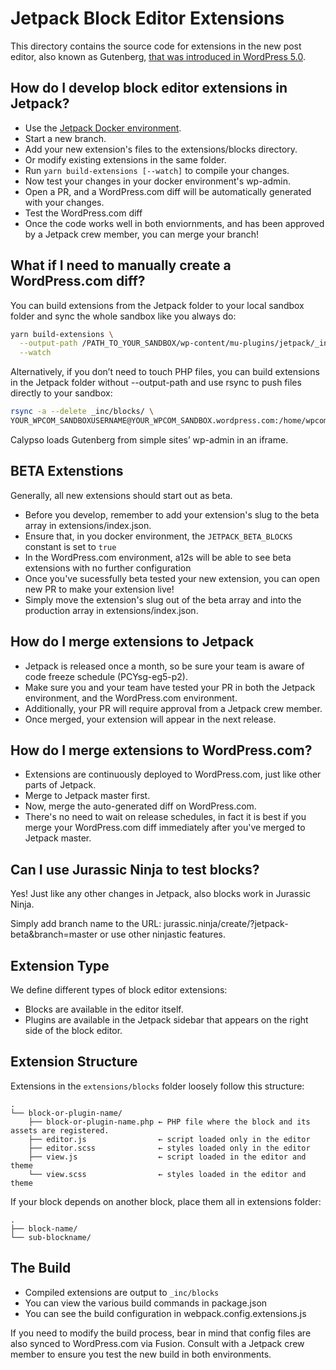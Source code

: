 # Jetpack Block Editor Extensions

This directory contains the source code for extensions in the new post editor,
also known as Gutenberg, [that was introduced in WordPress 5.0](https://wordpress.org/news/2018/12/bebo/).

## How do I develop block editor extensions in Jetpack?

- Use the [Jetpack Docker environment](https://github.com/Automattic/jetpack/tree/master/docker#readme).
- Start a new branch.
- Add your new extension's files to the extensions/blocks directory.
- Or modify existing extensions in the same folder.
- Run `yarn build-extensions [--watch]` to compile your changes.
- Now test your changes in your docker environment's wp-admin.
- Open a PR, and a WordPress.com diff will be automatically generated with your changes.
- Test the WordPress.com diff
- Once the code works well in both enviornments, and has been approved by a Jetpack crew member, you can merge your branch!

## What if I need to manually create a WordPress.com diff?
You can build extensions from the Jetpack folder to your local sandbox folder and sync the whole sandbox like you always do:

```bash
yarn build-extensions \
  --output-path /PATH_TO_YOUR_SANDBOX/wp-content/mu-plugins/jetpack/_inc/blocks/ \
  --watch
```

Alternatively, if you don’t need to touch PHP files, you can build extensions in the Jetpack folder without --output-path and use rsync to push files directly to your sandbox:


```bash
rsync -a --delete _inc/blocks/ \
YOUR_WPCOM_SANDBOXUSERNAME@YOUR_WPCOM_SANDBOX.wordpress.com:/home/wpcom/public_html/wp-content/mu-plugins/jetpack/_inc/blocks/﻿
```

Calypso loads Gutenberg from simple sites’ wp-admin in an iframe.

## BETA Extenstions
Generally, all new extensions should start out as beta.

- Before you develop, remember to add your extension's slug to the beta array in extensions/index.json.
- Ensure that, in you docker environment, the `JETPACK_BETA_BLOCKS` constant is set to `true`
- In the WordPress.com environment, a12s will be able to see beta extensions with no further configuration
- Once you've sucessfully beta tested your new extension, you can open new PR to make your extension live!
- Simply move the extension's slug out of the beta array and into the production array in extensions/index.json.

## How do I merge extensions to Jetpack
- Jetpack is released once a month, so be sure your team is aware of code freeze schedule (PCYsg-eg5-p2).
- Make sure you and your team have tested your PR in both the Jetpack environment, and the WordPress.com environment.
- Additionally, your PR will require approval from a Jetpack crew member.
- Once merged, your extension will appear in the next release.

## How do I merge extensions to WordPress.com?
- Extensions are continuously deployed to WordPress.com, just like other parts of Jetpack.
- Merge to Jetpack master first.
- Now, merge the auto-generated diff on WordPress.com.
- There's no need to wait on release schedules, in fact it is best if you merge your WordPress.com diff immediately after you've merged to Jetpack master.

## Can I use Jurassic Ninja to test blocks?
Yes! Just like any other changes in Jetpack, also blocks work in Jurassic Ninja.

Simply add branch name to the URL: jurassic.ninja/create/?jetpack-beta&branch=master or use other ninjastic features.

## Extension Type

We define different types of block editor extensions:

- Blocks are available in the editor itself.
- Plugins are available in the Jetpack sidebar that appears on the right side of the block editor.

## Extension Structure

Extensions in the `extensions/blocks` folder loosely follow this structure:

```
.
└── block-or-plugin-name/
	├── block-or-plugin-name.php ← PHP file where the block and its assets are registered.
	├── editor.js                ← script loaded only in the editor
	├── editor.scss              ← styles loaded only in the editor
	├── view.js                  ← script loaded in the editor and theme
	└── view.scss                ← styles loaded in the editor and theme
```

If your block depends on another block, place them all in extensions folder:

```
.
├── block-name/
└── sub-blockname/
```

## The Build

- Compiled extensions are output to `_inc/blocks`
- You can view the various build commands in package.json
- You can see the build configuration in webpack.config.extensions.js

If you need to modify the build process, bear in mind that config files are also
synced to WordPress.com via Fusion. Consult with a Jetpack crew member to ensure
you test the new build in both environments.
